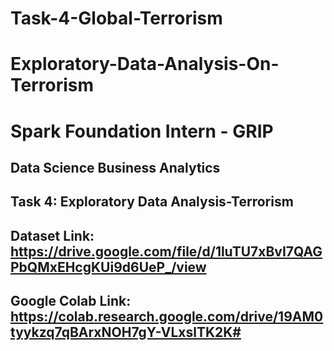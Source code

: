 # Task-4-Global-Terrorism
# Exploratory-Data-Analysis-On-Terrorism
# Spark Foundation Intern - GRIP
## Data Science Business Analytics
## Task 4: Exploratory Data Analysis-Terrorism
## Dataset Link: https://drive.google.com/file/d/1luTU7xBvI7QAGPbQMxEHcgKUi9d6UeP_/view
## Google Colab Link: https://colab.research.google.com/drive/19AM0tyykzq7qBArxNOH7gY-VLxslTK2K#
